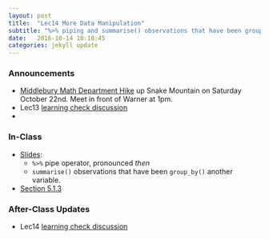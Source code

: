 ```yaml
---
layout: post
title:  "Lec14 More Data Manipulation"
subtitle: "%>% piping and summarise() observations that have been group_by() another variable."
date:   2016-10-14 10:10:45
categories: jekyll update
---
```




### Announcements

* [Middlebury Math Department Hike](https://www.facebook.com/MiddleburyMathematics/posts/1813967485555027) up Snake Mountain on Saturday October 22nd. Meet in front of Warner at 1pm.
* Lec13 <a href = "{{ site.baseurl }}/assets/LC/data_manipulation.html" target = "_blank">learning check discussion</a>
* 


### In-Class

* <a href = "{{ site.baseurl }}/assets/2-Data/more_data_manipulation.html" target = "_blank">Slides</a>:
    + `%>%` pipe operator, pronounced *then*
    + `summarise()` observations that have been `group_by()` another variable.
* <a href = "https://rudeboybert.github.io/IntroStatDataSciences/5-manip.html" target = "_blank">Section 5.1.3</a>


### After-Class Updates

* Lec14 <a href = "{{ site.baseurl }}/assets/LC/more_data_manipulation.html" target = "_blank">learning check discussion</a>

